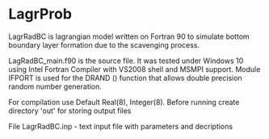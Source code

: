 # LagrProb 
LagrRadBC is lagrangian model written on Fortran 90 to simulate bottom boundary layer formation  due to the scavenging process.

LagRadBC_main.f90 is the source file. It was tested under Windows 10 using Intel Fortran Compiler with VS2008 shell and MSMPI support. 
Module IFPORT is used for the DRAND () function that allows double precision random number generation.

For compilation use Default Real(8), Integer(8).
Before running create directory 'out\' for storing output files

File LagrRadBC.inp - text input file with parameters and decriptions
